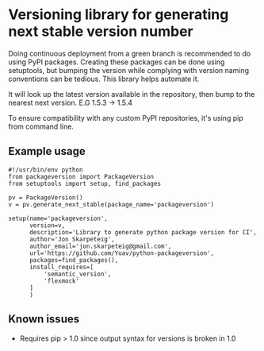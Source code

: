 # Versioning library for generating next stable version number

Doing continuous deployment from a green branch is recommended to do
using PyPI packages. Creating these packages can be done using
setuptools, but bumping the version while complying with version
naming conventions can be tedious. This library helps automate it.

It will look up the latest version available in the repository, then
bump to the nearest next version. E.G 1.5.3 -> 1.5.4

To ensure compatibility with any custom PyPI repositories, it's using
pip from command line.

## Example usage

    #!/usr/bin/env python
    from packageversion import PackageVersion
    from setuptools import setup, find_packages
    
    pv = PackageVersion()
    v = pv.generate_next_stable(package_name='packageversion')
    
    setup(name='packageversion',
          version=v,
          description='Library to generate python package version for CI',
          author='Jon Skarpeteig',
          author_email='jon.skarpeteig@gmail.com',
          url='https://github.com/Yuav/python-packageversion',
          packages=find_packages(),
          install_requires=[
              'semantic_version',
              'flexmock'
          ]
          )
          
## Known issues

 - Requires pip > 1.0 since output syntax for versions is broken in 1.0